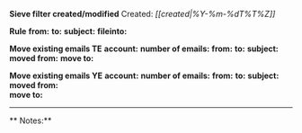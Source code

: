 **Sieve filter created/modified**
Created: _[[created|%Y-%m-%dT%T%Z]]_

**Rule**
**from:** 
**to:** 
**subject:** 
**fileinto:** 

**Move existing emails TE**
**account:** 
**number of emails:** 
**from:** 
**to:** 
**subject:** 
**moved from:** 
**move to:** 

**Move existing emails YE**
**account:** 
**number of emails:** 
**from:** 
**to:** 
**subject:** 
**moved from:**  
**move to:**

---
** Notes:**

